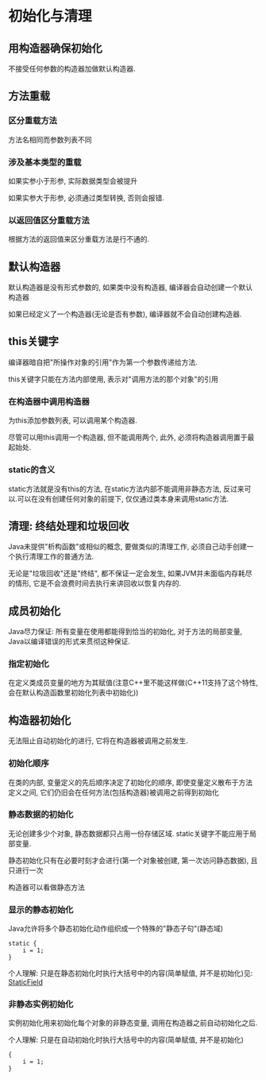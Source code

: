 # 初始化与清理
## 用构造器确保初始化
不接受任何参数的构造器加做默认构造器.  

## 方法重载
### 区分重载方法
方法名相同而参数列表不同

### 涉及基本类型的重载
如果实参小于形参, 实际数据类型会被提升  

如果实参大于形参, 必须通过类型转换, 否则会报错.  

### 以返回值区分重载方法
根据方法的返回值来区分重载方法是行不通的.

## 默认构造器
默认构造器是没有形式参数的, 如果类中没有构造器, 编译器会自动创建一个默认构造器  

如果已经定义了一个构造器(无论是否有参数), 编译器就不会自动创建构造器.  

## this关键字
编译器暗自把"所操作对象的引用"作为第一个参数传递给方法.  

this关键字只能在方法内部使用, 表示对"调用方法的那个对象"的引用  

### 在构造器中调用构造器
为this添加参数列表, 可以调用某个构造器.  

尽管可以用this调用一个构造器, 但不能调用两个, 此外, 必须将构造器调用置于最起始处.  

### static的含义
static方法就是没有this的方法, 在static方法内部不能调用非静态方法, 反过来可以.可以在没有创建任何对象的前提下, 仅仅通过类本身来调用static方法.  

## 清理: 终结处理和垃圾回收
Java未提供"析构函数"或相似的概念, 要做类似的清理工作, 必须自己动手创建一个执行清理工作的普通方法.  

无论是"垃圾回收"还是"终结", 都不保证一定会发生, 如果JVM并未面临内存耗尽的情形, 它是不会浪费时间去执行来讲回收以恢复内存的.  

## 成员初始化
Java尽力保证: 所有变量在使用都能得到恰当的初始化, 对于方法的局部变量, Java以编译错误的形式来贯彻这种保证.  

### 指定初始化
在定义类成员变量的地方为其赋值(注意C++里不能这样做(C++11支持了这个特性, 会在默认构造函数里初始化列表中初始化))  

## 构造器初始化
无法阻止自动初始化的进行, 它将在构造器被调用之前发生.  

### 初始化顺序
在类的内部, 变量定义的先后顺序决定了初始化的顺序, 即使变量定义散布于方法定义之间, 它们仍旧会在任何方法(包括构造器)被调用之前得到初始化  

### 静态数据的初始化
无论创建多少个对象, 静态数据都只占用一份存储区域. static关键字不能应用于局部变量.  

静态初始化只有在必要时刻才会进行(第一个对象被创建, 第一次访问静态数据), 且只进行一次  

构造器可以看做静态方法  

### 显示的静态初始化
Java允许将多个静态初始化动作组织成一个特殊的"静态子句"(静态域)  
```
static {
    i = 1;
}
```  

个人理解: 只是在静态初始化时执行大括号中的内容(简单赋值, 并不是初始化)见:  
[StaticField](./StaticField)

### 非静态实例初始化

实例初始化用来初始化每个对象的非静态变量, 调用在构造器之前自动初始化之后.  

个人理解: 只是在自动初始化时执行大括号中的内容(简单赋值, 并不是初始化) 
```
{
    i = 1;
}
```
